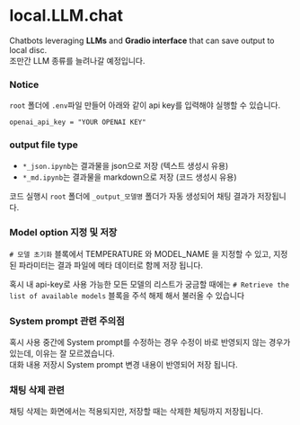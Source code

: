 # local.LLM.chat
Chatbots leveraging **LLMs** and **Gradio interface** that can save output to local disc.\
조만간 LLM 종류를 늘려나갈 예정입니다. 

### Notice
`root` 폴더에 `.env`파일 만들어 아래와 같이 api key를 입력해야 실행할 수 있습니다. 
```
openai_api_key = "YOUR OPENAI KEY"
```


### output file type

- `*_json.ipynb`는 결과물을 json으로 저장 (텍스트 생성시 유용)
- `*_md.ipynb`는 결과물을 markdown으로 저장 (코드 생성시 유용)

코드 실행시 `root` 폴더에 `_output_모델명` 폴더가 자동 생성되어 채팅 결과가 저장됩니다.

### Model option 지정 및 저장
`# 모델 초기화` 블록에서 TEMPERATURE 와 MODEL_NAME 을 지정할 수 있고, 지정된 파라미터는 결과 파일에 메타 데이터로 함께 저장 됩니다. 

혹시 내 api-key로 사용 가능한 모든 모델의 리스트가 궁금할 때에는 `# Retrieve the list of available models` 블록을 주석 해제 해서 불러올 수 있습니다 

### System prompt 관련 주의점
혹시 사용 중간에 System prompt를 수정하는 경우 수정이 바로 반영되지 않는 경우가 있는데, 이유는 잘 모르겠습니다. \
대화 내용 저장시 System prompt 변경 내용이 반영되어 저장 됩니다.

### 채팅 삭제 관련
채팅 삭제는 화면에서는 적용되지만, 저장할 때는 삭제한 체팅까지 저장됩니다. 

